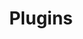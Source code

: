 ---
title: "Plugins"
sidebar:
  nav: "docs"
layout: single
excerpt: "Extending FlyMyShop using plugins"
sitemap: true
share: true
permalink: /docs/plugins/
---